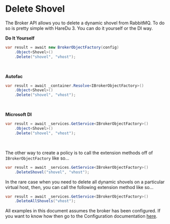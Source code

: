 # Delete Shovel

The Broker API allows you to delete a dynamic shovel from RabbitMQ. To do so is pretty simple with HareDu 3. You can do it yourself or the DI way.

**Do It Yourself**

```c#
var result = await new BrokerObjectFactory(config)
    .Object<Shovel>()
    .Delete("shovel", "vhost");
```
<br>

**Autofac**

```c#
var result = await _container.Resolve<IBrokerObjectFactory>()
    .Object<Shovel>()
    .Delete("shovel", "vhost");
```
<br>

**Microsoft DI**

```c#
var result = await _services.GetService<IBrokerObjectFactory>()
    .Object<Shovel>()
    .Delete("shovel", "vhost");
```
<br>

The other way to create a policy is to call the extension methods off of ```IBrokerObjectFactory``` like so...

```c#
var result = await _services.GetService<IBrokerObjectFactory>()
    .DeleteShovel("shovel", "vhost");
```
In the rare case when you need to delete all dynamic shovels on a particular virtual host, then, you can call the following extension method like so...

```c#
var result = await _services.GetService<IBrokerObjectFactory>()
    .DeleteAllShovels("vhost");
```

All examples in this document assumes the broker has been configured. If you want to know how then go to the Configuration documentation [here](https://github.com/ahives/HareDu3/blob/master/docs/configuration.md).

